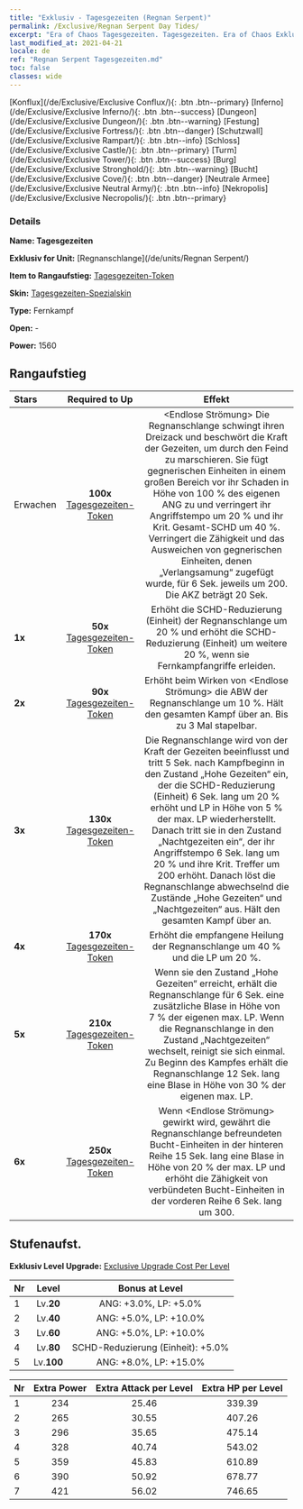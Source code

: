 ```yaml
---
title: "Exklusiv - Tagesgezeiten (Regnan Serpent)"
permalink: /Exclusive/Regnan Serpent Day Tides/
excerpt: "Era of Chaos Tagesgezeiten. Tagesgezeiten. Era of Chaos Exklusiv Tagesgezeiten. Regnanschlange Exklusiv."
last_modified_at: 2021-04-21
locale: de
ref: "Regnan Serpent Tagesgezeiten.md"
toc: false
classes: wide
---
```

 [Konflux](/de/Exclusive/Exclusive Conflux/){: .btn .btn--primary} [Inferno](/de/Exclusive/Exclusive Inferno/){: .btn .btn--success} [Dungeon](/de/Exclusive/Exclusive Dungeon/){: .btn .btn--warning} [Festung](/de/Exclusive/Exclusive Fortress/){: .btn .btn--danger} [Schutzwall](/de/Exclusive/Exclusive Rampart/){: .btn .btn--info} [Schloss](/de/Exclusive/Exclusive Castle/){: .btn .btn--primary} [Turm](/de/Exclusive/Exclusive Tower/){: .btn .btn--success} [Burg](/de/Exclusive/Exclusive Stronghold/){: .btn .btn--warning} [Bucht](/de/Exclusive/Exclusive Cove/){: .btn .btn--danger} [Neutrale Armee](/de/Exclusive/Exclusive Neutral Army/){: .btn .btn--info} [Nekropolis](/de/Exclusive/Exclusive Necropolis/){: .btn .btn--primary} 

### Details
 **Name: Tagesgezeiten** 

 **Exklusiv for Unit:** [Regnanschlange](/de/units/Regnan Serpent/) 

 **Item to Rangaufstieg:** [Tagesgezeiten-Token](/de/Items/con_1003/)

 **Skin:** [Tagesgezeiten-Spezialskin](/de/Items/con_671/)

 **Type:** Fernkampf

 **Open:** -

 **Power:** 1560

## Rangaufstieg

  |     Stars    |  Required to Up | Effekt |
  |:-------------|:---------------:|:---------------:|
  |  Erwachen  | **100x** [Tagesgezeiten-Token](/de/Items/con_1003/) | <Endlose Strömung> Die Regnanschlange schwingt ihren Dreizack und beschwört die Kraft der Gezeiten, um durch den Feind zu marschieren. Sie fügt gegnerischen Einheiten in einem großen Bereich vor ihr Schaden in Höhe von 100 % des eigenen ANG zu und verringert ihr Angriffstempo um 20 % und ihr Krit. Gesamt-SCHD um 40 %. Verringert die Zähigkeit und das Ausweichen von gegnerischen Einheiten, denen „Verlangsamung“ zugefügt wurde, für 6 Sek. jeweils um 200. Die AKZ beträgt 20 Sek. |
  | **1x** <i class="fas fa-star"/> | **50x** [Tagesgezeiten-Token](/de/Items/con_1003/) | Erhöht die SCHD-Reduzierung (Einheit) der Regnanschlange um 20 % und erhöht die SCHD-Reduzierung (Einheit) um weitere 20 %, wenn sie Fernkampfangriffe erleiden. |
  | **2x** <i class="fas fa-star"/> | **90x** [Tagesgezeiten-Token](/de/Items/con_1003/) | Erhöht beim Wirken von <Endlose Strömung> die ABW der Regnanschlange um 10 %. Hält den gesamten Kampf über an. Bis zu 3 Mal stapelbar. |
  | **3x** <i class="fas fa-star"/> | **130x** [Tagesgezeiten-Token](/de/Items/con_1003/) | Die Regnanschlange wird von der Kraft der Gezeiten beeinflusst und tritt 5 Sek. nach Kampfbeginn in den Zustand „Hohe Gezeiten“ ein, der die SCHD-Reduzierung (Einheit) 6 Sek. lang um 20 % erhöht und LP in Höhe von 5 % der max. LP wiederherstellt. Danach tritt sie in den Zustand „Nachtgezeiten ein“, der ihr Angriffstempo 6 Sek. lang um 20 % und ihre Krit. Treffer um 200 erhöht. Danach löst die Regnanschlange abwechselnd die Zustände „Hohe Gezeiten“ und „Nachtgezeiten“ aus. Hält den gesamten Kampf über an. |
  | **4x** <i class="fas fa-star"/> | **170x** [Tagesgezeiten-Token](/de/Items/con_1003/) | Erhöht die empfangene Heilung der Regnanschlange um 40 % und die LP um 20 %. |
  | **5x** <i class="fas fa-star"/> | **210x** [Tagesgezeiten-Token](/de/Items/con_1003/) | Wenn sie den Zustand „Hohe Gezeiten“ erreicht, erhält die Regnanschlange für 6 Sek. eine zusätzliche Blase in Höhe von 7 % der eigenen max. LP. Wenn die Regnanschlange in den Zustand „Nachtgezeiten“ wechselt, reinigt sie sich einmal. Zu Beginn des Kampfes erhält die Regnanschlange 12 Sek. lang eine Blase in Höhe von 30 % der eigenen max. LP. |
  | **6x** <i class="fas fa-star"/> | **250x** [Tagesgezeiten-Token](/de/Items/con_1003/) | <Geschenk des Ozeans> Wenn <Endlose Strömung> gewirkt wird, gewährt die Regnanschlange befreundeten Bucht-Einheiten in der hinteren Reihe 15 Sek. lang eine Blase in Höhe von 20 % der max. LP und erhöht die Zähigkeit von verbündeten Bucht-Einheiten in der vorderen Reihe 6 Sek. lang um 300. |


## Stufenaufst.
 **Exklusiv Level Upgrade:** [Exclusive Upgrade Cost Per Level](/Exclusive/ExclusiveUpgradeCostPerLevel/)

  |  Nr  |   Level  | Bonus at Level |
  |:-----|:--------:|:--------------:|
  | 1 | Lv.**20** | ANG: +3.0%, LP: +5.0% |
  | 2 | Lv.**40** | ANG: +5.0%, LP: +10.0% |
  | 3 | Lv.**60** | ANG: +5.0%, LP: +10.0% |
  | 4 | Lv.**80** | SCHD-Reduzierung (Einheit): +5.0% |
  | 5 | Lv.**100** | ANG: +8.0%, LP: +15.0% |


  |  Nr  |  Extra Power | Extra Attack per Level | Extra HP per Level |
  |:-----|:--------:|:--------:|:--------:|
  | 1 | 234 | 25.46 | 339.39 |
  | 2 | 265 | 30.55 | 407.26 |
  | 3 | 296 | 35.65 | 475.14 |
  | 4 | 328 | 40.74 | 543.02 |
  | 5 | 359 | 45.83 | 610.89 |
  | 6 | 390 | 50.92 | 678.77 |
  | 7 | 421 | 56.02 | 746.65 |


